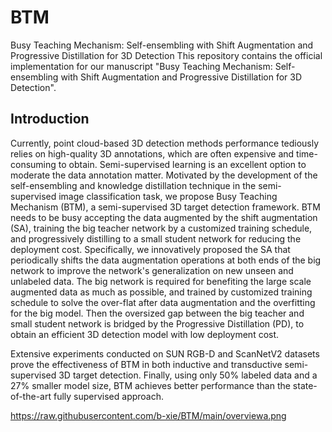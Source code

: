 # BTM
Busy Teaching Mechanism: Self-ensembling with Shift Augmentation and Progressive Distillation for 3D Detection
This repository contains the official implementation for our manuscript "Busy Teaching Mechanism: Self-ensembling with Shift Augmentation and Progressive Distillation for 3D Detection". 

## Introduction

Currently, point cloud-based 3D detection methods performance tediously relies on high-quality 3D annotations, which are often expensive and time-consuming to obtain. Semi-supervised learning is an excellent option to moderate the data annotation matter. Motivated by the development of the self-ensembling and knowledge distillation technique in the semi-supervised image classification task, we propose Busy Teaching Mechanism (BTM), a semi-supervised 3D target detection framework. BTM needs to be busy accepting the data augmented by the shift augmentation (SA), training the big teacher network by a customized training schedule, and progressively distilling to a small student network for reducing the deployment cost. Specifically, we innovatively proposed the SA that periodically shifts the data augmentation operations at both ends of the big network to improve the network's generalization on new unseen and unlabeled data. The big network is required for benefiting the large scale augmented data as much as possible, and trained by customized training schedule to solve the over-flat after data augmentation and the overfitting for the big model. Then the oversized gap between the big teacher and small student network is bridged by the Progressive Distillation (PD), to obtain an efficient 3D detection model with low deployment cost. 

Extensive experiments conducted on SUN RGB-D and ScanNetV2 datasets prove the effectiveness of BTM in both inductive and transductive semi-supervised 3D target detection. Finally, using only 50% labeled data and a 27% smaller model size, BTM achieves better performance than the state-of-the-art fully supervised approach. 

https://raw.githubusercontent.com/b-xie/BTM/main/overviewa.png
